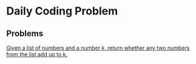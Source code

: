 # Daily Coding Problem

## Problems

[Given a list of numbers and a number k, return whether any two numbers from the list add up to k.](./problems/1.js)
